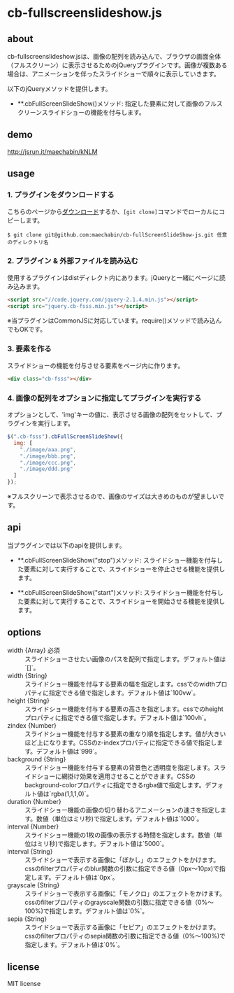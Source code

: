 # cb-fullscreenslideshow.js

## about

cb-fullscreenslideshow.jsは、画像の配列を読み込んで、ブラウザの画面全体（フルスクリーン）に表示させるためのjQueryプラグインです。画像が複数ある場合は、アニメーションを伴ったスライドショーで順々に表示していきます。

以下のjQueryメソッドを提供します。

- **.cbFullScreenSlideShow()メソッド: 指定した要素に対して画像のフルスクリーンスライドショーの機能を付与します。

## demo

http://jsrun.it/maechabin/kNLM

## usage

### 1. プラグインをダウンロードする

こちらのページから[ダウンロード](https://github.com/maechabin/cb-fullScreenSlideShow-js/archive/master.zip)するか、`[git clone]`コマンドでローカルにコピーします。

```
$ git clone git@github.com:maechabin/cb-fullScreenSlideShow-js.git 任意のディレクトリ名
```

### 2. プラグイン & 外部ファイルを読み込む

使用するプラグインはdistディレクト内にあります。jQueryと一緒にページに読み込みます。

```html
<script src="//code.jquery.com/jquery-2.1.4.min.js"></script>
<script src="jquery.cb-fsss.min.js"></script>
```

※当プラグインはCommonJSに対応しています。require()メソッドで読み込んでもOKです。

### 3. 要素を作る

スライドショーの機能を付与させる要素をページ内に作ります。

```html
<div class="cb-fsss"></div>
```

### 4. 画像の配列をオプションに指定してプラグインを実行する

オプションとして、'img'キーの値に、表示させる画像の配列をセットして、プラグインを実行します。

```javascript
$(".cb-fsss").cbFullScreenSlideShow({
  img: [
    "./image/aaa.png",
    "./image/bbb.png",
    "./image/ccc.png",
    "./image/ddd.png"
  ]
});
```

※フルスクリーンで表示させるので、画像のサイズは大きめのものが望ましいです。

## api

当プラグインでは以下のapiを提供します。

- **.cbFullScreenSlideShow("stop")メソッド: スライドショー機能を付与した要素に対して実行することで、スライドショーを停止させる機能を提供します。

- **.cbFullScreenSlideShow("start")メソッド: スライドショー機能を付与した要素に対して実行することで、スライドショーを開始させる機能を提供します。


## options

<dl>
<dt>width {Array} 必須</dt>
<dd>スライドショーさせたい画像のパスを配列で指定します。デフォルト値は`[]`。</dd>

<dt>width {String}</dt>
<dd>スライドショー機能を付与する要素の幅を指定します。cssでのwidthプロパティに指定できる値で指定します。デフォルト値は`100vw`。</dd>

<dt>height {String}</dt>
<dd>スライドショー機能を付与する要素の高さを指定します。cssでのheightプロパティに指定できる値で指定します。デフォルト値は`100vh`。</dd>

<dt>zindex {Number}</dt>
<dd>スライドショー機能を付与する要素の重なり順を指定します。値が大きいほど上になります。CSSのz-indexプロパティに指定できる値で指定します。デフォルト値は`999`。</dd>

<dt>background {String}</dt>
<dd>スライドショー機能を付与する要素の背景色と透明度を指定します。スライドショーに網掛け効果を適用させることができます。CSSのbackground-colorプロパティに指定できるrgba値で指定します。デフォルト値は`rgba(1,1,1,0)`。</dd>

<dt>duration {Number}</dt>
<dd>スライドショー機能の画像の切り替わるアニメーションの速さを指定します。数値（単位はミリ秒)で指定します。デフォルト値は`1000`。</dd>

<dt>interval {Number}</dt>
<dd>スライドショー機能の1枚の画像の表示する時間を指定します。数値（単位はミリ秒)で指定します。デフォルト値は`5000`。</dd>

<dt>interval {String}</dt>
<dd>スライドショーで表示する画像に「ぼかし」のエフェクトをかけます。cssのfilterプロパティのblur関数の引数に指定できる値（0px〜10px)で指定します。デフォルト値は`0px`。</dd>

<dt>grayscale {String}</dt>
<dd>スライドショーで表示する画像に「モノクロ」のエフェクトをかけます。cssのfilterプロパティのgrayscale関数の引数に指定できる値（0%〜100%)で指定します。デフォルト値は`0%`。</dd>

<dt>sepia {String}</dt>
<dd>スライドショーで表示する画像に「セピア」のエフェクトをかけます。cssのfilterプロパティのsepia関数の引数に指定できる値（0%〜100%)で指定します。デフォルト値は`0%`。</dd>

</dl>

## license
MIT license
